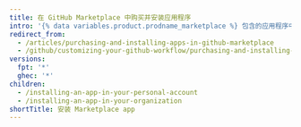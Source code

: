 ```yaml
---
title: 在 GitHub Marketplace 中购买并安装应用程序
intro: '{% data variables.product.prodname_marketplace %} 包含的应用程序中有免费和付费定价计划。 找到想用于个人帐户或组织的付费应用程序后，您可以使用现有的计费信息购买并安装该应用程序。'
redirect_from:
  - /articles/purchasing-and-installing-apps-in-github-marketplace
  - /github/customizing-your-github-workflow/purchasing-and-installing-apps-in-github-marketplace
versions:
  fpt: '*'
  ghec: '*'
children:
  - /installing-an-app-in-your-personal-account
  - /installing-an-app-in-your-organization
shortTitle: 安装 Marketplace app
---
```


